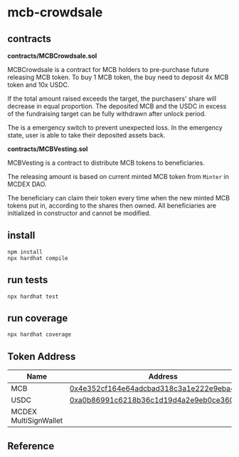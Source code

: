 # mcb-crowdsale

## contracts

**contracts/MCBCrowdsale.sol**

MCBCrowdsale is a contract for MCB holders to pre-purchase future releasing MCB token. To buy 1 MCB token, the buy need to deposit 4x MCB token and 10x USDC.

If the total amount raised exceeds the target, the purchasers' share will decrease in equal proportion. The deposited MCB and the USDC in excess of the fundraising target can be fully withdrawn after unlock period.

The is a emergency switch to prevent unexpected loss. In the emergency state, user is able to take their deposited assets back.


**contracts/MCBVesting.sol**

MCBVesting is a contract to distribute MCB tokens to beneficiaries.

The releasing amount is based on current minted MCB token from `Minter` in MCDEX DAO.

The beneficiary can claim their token every time when the new minted MCB tokens put in, according to the shares then owned. All beneficiaries are initialized in constructor and cannot be modified.

## install

```shell
npm install
npx hardhat compile
```

## run tests

```shell
npx hardhat test
```

## run coverage

```shell
npx hardhat coverage
```

## Token Address

| Name                  | Address                                                      |
| --------------------- | ------------------------------------------------------------ |
| MCB                   | [0x4e352cf164e64adcbad318c3a1e222e9eba4ce42](https://etherscan.io/token/0x4e352cf164e64adcbad318c3a1e222e9eba4ce42) |
| USDC                  | [0xa0b86991c6218b36c1d19d4a2e9eb0ce3606eb48](https://etherscan.io/token/0xa0b86991c6218b36c1d19d4a2e9eb0ce3606eb48) |
| MCDEX MultiSignWallet |                                                              |

## Reference
